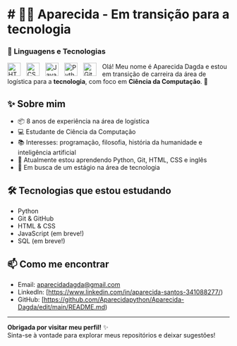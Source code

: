 # # 👩‍💻 Aparecida - Em transição para a tecnologia


### 🤖 Linguagens e Tecnologias

<img 
    align="left" 
    alt="HTML"
    title="HTML" 
    width="30px" 
    style="padding-right: 10px;" 
    src="https://cdn.jsdelivr.net/gh/devicons/devicon@latest/icons/html5/html5-original.svg" 
/>
<img 
    align="left" 
    alt="CSS" 
    title="CSS"
    width="30px" 
    style="padding-right: 10px;" 
    src="https://cdn.jsdelivr.net/gh/devicons/devicon@latest/icons/css3/css3-original.svg" 
/>
<img 
    align="left" 
    alt="JavaScript" 
    title="JavaScript"
    width="30px" 
    style="padding-right: 10px;" 
    src="https://cdn.jsdelivr.net/gh/devicons/devicon@latest/icons/javascript/javascript-original.svg" 
/>
<img 
    align="left" 
    alt="Python"
    title="Python" 
    width="30px" 
    style="padding-right: 10px;" 
    src="https://cdn.jsdelivr.net/gh/devicons/devicon@latest/icons/typescript/typescript-original.svg" 
/>
<img 
    align="left" 
    alt="Git" 
    title="Git"
    width="30px" 
    style="padding-right: 10px;" 
    src="https://cdn.jsdelivr.net/gh/devicons/devicon@latest/icons/git/git-original.svg" 
/>



Olá! Meu nome é Aparecida Dagda e estou em transição de carreira da área de logística para a **tecnologia**, com foco em **Ciência da Computação**. 🚀

## ✨ Sobre mim

- 📦 8 anos de experiência na área de logística
- 💻 Estudante de Ciência da Computação
- 📚 Interesses: programação, filosofia, história da humanidade e inteligência artificial
- 🌱 Atualmente estou aprendendo Python, Git, HTML, CSS e inglês
- 🎯 Em busca de um estágio na área de tecnologia

## 🛠️ Tecnologias que estou estudando

- Python
- Git & GitHub
- HTML & CSS
- JavaScript (em breve!)
- SQL (em breve!)

## 📫 Como me encontrar

- Email: aparecidadagda@gmail.com
- LinkedIn: [https://www.linkedin.com/in/aparecida-santos-341088277/)  
- GitHub: [https://github.com/Aparecidapython/Aparecida-Dagda/edit/main/README.md)

---

**Obrigada por visitar meu perfil!** ✨  
Sinta-se à vontade para explorar meus repositórios e deixar sugestões!

 
  
  
